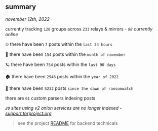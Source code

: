 
## summary
_november 12th, 2022_

currently tracking `128` groups across `233` relays & mirrors - _`98` currently online_

⏲ there have been `7` posts within the `last 24 hours`

🦈 there have been `154` posts within the `month of november`

🪐 there have been `754` posts within the `last 90 days`

🏚 there have been `2946` posts within the `year of 2022`

🦕 there have been `5232` posts `since the dawn of ransomwatch`

there are `61` custom parsers indexing posts

_`20` sites using v2 onion services are no longer indexed - [support.torproject.org](https://support.torproject.org/onionservices/v2-deprecation/)_

> see the project [README](https://github.com/joshhighet/ransomwatch#ransomwatch--) for backend technicals
